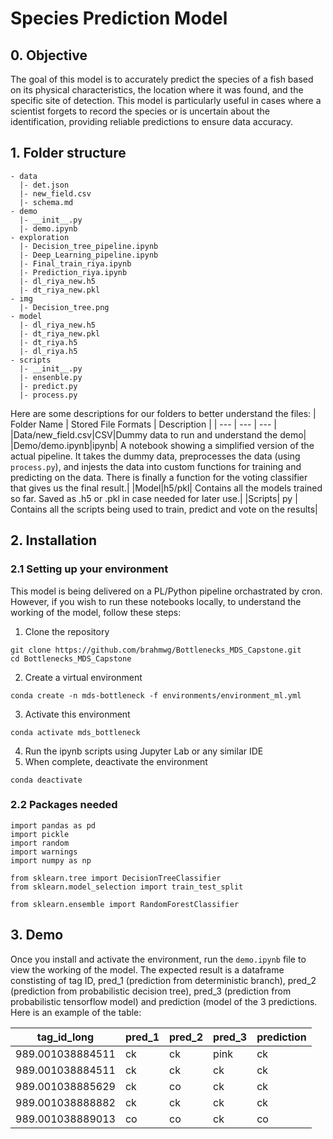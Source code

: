 # Species Prediction Model
## 0. Objective
The goal of this model is to accurately predict the species of a fish based on its physical characteristics, the location where it was found, and the specific site of detection. This model is particularly useful in cases where a scientist forgets to record the species or is uncertain about the identification, providing reliable predictions to ensure data accuracy.

## 1. Folder structure

```
- data
  |- det.json      
  |- new_field.csv
  |- schema.md
- demo
  |- __init__.py
  |- demo.ipynb
- exploration
  |- Decision_tree_pipeline.ipynb 
  |- Deep_Learning_pipeline.ipynb
  |- Final_train_riya.ipynb
  |- Prediction_riya.ipynb
  |- dl_riya_new.h5
  |- dt_riya_new.pkl
- img
  |- Decision_tree.png
- model
  |- dl_riya_new.h5
  |- dt_riya_new.pkl
  |- dt_riya.h5
  |- dl_riya.h5            
- scripts
  |- __init__.py
  |- ensenble.py
  |- predict.py
  |- process.py
```
Here are some descriptions for our folders to better understand the files:
| Folder Name | Stored File Formats | Description |
| --- | --- | --- |
|Data/new_field.csv|CSV|Dummy data to run and understand the demo|
|Demo/demo.ipynb|ipynb| A notebook showing a simplified version of the actual pipeline. It takes the dummy data, preprocesses the data (using `process.py`), and injests the data into custom functions for training and predicting on the data. There is finally a function for the voting classifier that gives us the final result.|
|Model|h5/pkl| Contains all the models trained so far. Saved as .h5 or .pkl in case needed for later use.|
|Scripts| py | Contains all the scripts being used to train, predict and vote on the results|


## 2. Installation

### 2.1 Setting up your environment
This model is being delivered on a PL/Python pipeline orchastrated by cron. However, if you wish to run these notebooks locally, to understand the working of the model, follow these steps:
1. Clone the repository
```
git clone https://github.com/brahmwg/Bottlenecks_MDS_Capstone.git
cd Bottlenecks_MDS_Capstone
```
2. Create a virtual environment
```
conda create -n mds-bottleneck -f environments/environment_ml.yml
```
3. Activate this environment
```
conda activate mds_bottleneck
```
4. Run the ipynb scripts using Jupyter Lab or any similar IDE
5. When complete, deactivate the environment
```
conda deactivate
```

### 2.2 Packages needed
```
import pandas as pd
import pickle
import random
import warnings
import numpy as np

from sklearn.tree import DecisionTreeClassifier
from sklearn.model_selection import train_test_split

from sklearn.ensemble import RandomForestClassifier
```

## 3. Demo

Once you install and activate the environment, run the `demo.ipynb` file to view the working of the model. The expected result is a dataframe constisting of tag ID, pred_1 (prediction from deterministic branch), pred_2 (prediction from probabilistic decision tree), pred_3 (prediction from probabilistic tensorflow model) and prediction (model of the 3 predictions. Here is an example of the table:

| tag_id_long      | pred_1 | pred_2 | pred_3 | prediction |
|------------------|--------|--------|--------|------------|
| 989.001038884511 | ck     | ck     | pink     | ck         |
| 989.001038884511 | ck     | ck     | ck     | ck         |
| 989.001038885629 | ck     | co     | ck     | ck         |
| 989.001038888882 | ck     | ck     | ck     | ck         |
| 989.001038889013 | co     | co     | ck     | co         |

